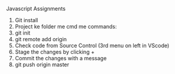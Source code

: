 Javascript Assignments

1. Git install
2. Project ke folder me cmd me commands:
3. git init
4. git remote add origin <repo-name>
5. Check code from Source Control (3rd menu on left in VScode)
6. Stage the changes by clicking +
7. Commit the changes with a message
8. git push origin master
